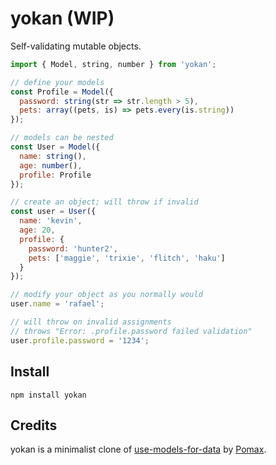 # yokan (WIP)

Self-validating mutable objects.

```js
import { Model, string, number } from 'yokan';

// define your models
const Profile = Model({
  password: string(str => str.length > 5),
  pets: array((pets, is) => pets.every(is.string))
});

// models can be nested
const User = Model({
  name: string(),
  age: number(),
  profile: Profile
});

// create an object; will throw if invalid
const user = User({
  name: 'kevin',
  age: 20,
  profile: {
    password: 'hunter2',
    pets: ['maggie', 'trixie', 'flitch', 'haku']
  }
});

// modify your object as you normally would
user.name = 'rafael';

// will throw on invalid assignments
// throws "Error: .profile.password failed validation"
user.profile.password = '1234';
```

## Install

```shell
npm install yokan
```

## Credits

yokan is a minimalist clone of [use-models-for-data](https://github.com/Pomax/use-models-for-data) by [Pomax](https://github.com/Pomax/).
